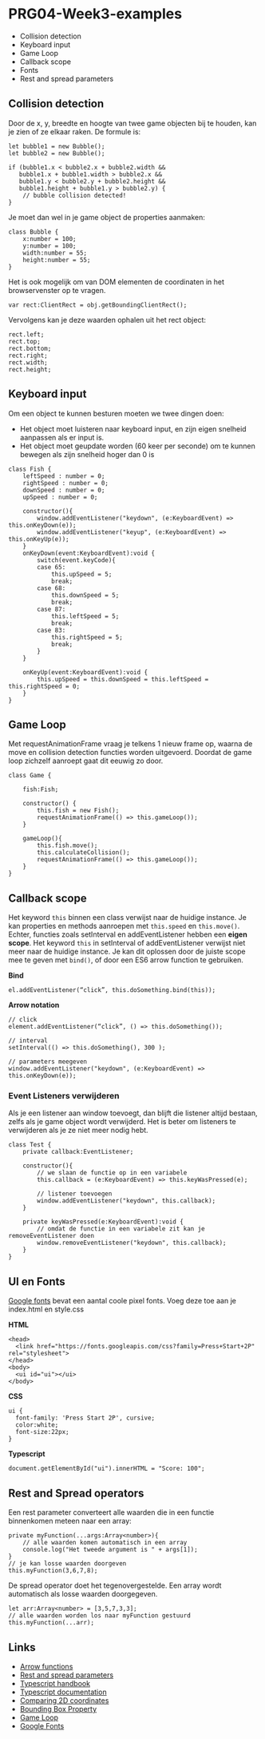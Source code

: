# PRG04-Week3-examples

- Collision detection
- Keyboard input
- Game Loop
- Callback scope
- Fonts
- Rest and spread parameters

## Collision detection

Door de x, y, breedte en hoogte van twee game objecten bij te houden, kan je zien of ze elkaar raken.
De formule is:

```
let bubble1 = new Bubble();
let bubble2 = new Bubble();

if (bubble1.x < bubble2.x + bubble2.width &&
   bubble1.x + bubble1.width > bubble2.x &&
   bubble1.y < bubble2.y + bubble2.height &&
   bubble1.height + bubble1.y > bubble2.y) {
    // bubble collision detected!
}
```
Je moet dan wel in je game object de properties aanmaken:
```
class Bubble {
    x:number = 100;
    y:number = 100;
    width:number = 55;
    height:number = 55;
}
```

Het is ook mogelijk om van DOM elementen de coordinaten in het browservenster op te vragen. 
```
var rect:ClientRect = obj.getBoundingClientRect();
```

Vervolgens kan je deze waarden ophalen uit het rect object:
```
rect.left;
rect.top;
rect.bottom;
rect.right;
rect.width;
rect.height;
```

## Keyboard input

Om een object te kunnen besturen moeten we twee dingen doen:
- Het object moet luisteren naar keyboard input, en zijn eigen snelheid aanpassen als er input is.
- Het object moet geupdate worden (60 keer per seconde) om te kunnen bewegen als zijn snelheid hoger dan 0 is

```
class Fish {
    leftSpeed : number = 0;
    rightSpeed : number = 0;
    downSpeed : number = 0;
    upSpeed : number = 0;

    constructor(){
        window.addEventListener("keydown", (e:KeyboardEvent) => this.onKeyDown(e));
        window.addEventListener("keyup", (e:KeyboardEvent) => this.onKeyUp(e));
    }
    onKeyDown(event:KeyboardEvent):void {
        switch(event.keyCode){
        case 65:
            this.upSpeed = 5;
            break;
        case 68:
            this.downSpeed = 5;
            break;
        case 87:
            this.leftSpeed = 5;
            break;
        case 83:
            this.rightSpeed = 5;
            break;
        }
    }
    
    onKeyUp(event:KeyboardEvent):void {
        this.upSpeed = this.downSpeed = this.leftSpeed = this.rightSpeed = 0;
    }
}
```

## Game Loop

Met requestAnimationFrame vraag je telkens 1 nieuw frame op, waarna de move en collision detection functies worden uitgevoerd. Doordat de game loop zichzelf aanroept gaat dit eeuwig zo door.

```
class Game {

    fish:Fish;

    constructor() {
        this.fish = new Fish();     
        requestAnimationFrame(() => this.gameLoop());
    }

    gameLoop(){
        this.fish.move();
        this.calculateCollision();
        requestAnimationFrame(() => this.gameLoop());
    }
}
```

## Callback scope

Het keyword `this` binnen een class verwijst naar de huidige instance. Je kan properties en methods aanroepen met `this.speed` en `this.move()`. Echter, functies zoals setInterval en addEventListener hebben een **eigen scope**. Het keyword `this` in setInterval of addEventListener verwijst niet meer naar de huidige instance. Je kan dit oplossen door de juiste scope mee te geven met `bind()`, of door een ES6 arrow function te gebruiken.

**Bind**
```
el.addEventListener(“click”, this.doSomething.bind(this));
```

**Arrow notation**
```
// click
element.addEventListener(“click”, () => this.doSomething());

// interval
setInterval(() => this.doSomething(), 300 );

// parameters meegeven
window.addEventListener("keydown", (e:KeyboardEvent) => this.onKeyDown(e));
```

### Event Listeners verwijderen

Als je een listener aan window toevoegt, dan blijft die listener altijd bestaan, zelfs als je game object wordt verwijderd.
Het is beter om listeners te verwijderen als je ze niet meer nodig hebt.

```
class Test {
    private callback:EventListener;

    constructor(){
        // we slaan de functie op in een variabele
        this.callback = (e:KeyboardEvent) => this.keyWasPressed(e);

        // listener toevoegen
        window.addEventListener("keydown", this.callback);
    }

    private keyWasPressed(e:KeyboardEvent):void {
        // omdat de functie in een variabele zit kan je removeEventListener doen
        window.removeEventListener("keydown", this.callback);
    }
}
```


## UI en Fonts
[Google fonts](https://fonts.google.com/?selection.family=Press+Start+2P) bevat een aantal coole pixel fonts. Voeg deze toe aan je index.html en style.css

**HTML**
```
<head>
  <link href="https://fonts.googleapis.com/css?family=Press+Start+2P" rel="stylesheet">
</head>
<body>
  <ui id="ui"></ui>
</body>
```
**CSS**
```
ui {
  font-family: 'Press Start 2P', cursive;
  color:white;
  font-size:22px;
}
```
**Typescript**
```
document.getElementById("ui").innerHTML = "Score: 100";
```

## Rest and Spread operators

Een rest parameter converteert alle waarden die in een functie binnenkomen meteen naar een array:
```
private myFunction(...args:Array<number>){
    // alle waarden komen automatisch in een array
    console.log("Het tweede argument is " + args[1]);
}
// je kan losse waarden doorgeven
this.myFunction(3,6,7,8);
```

De spread operator doet het tegenovergestelde. Een array wordt automatisch als losse waarden doorgegeven.
```
let arr:Array<number> = [3,5,7,3,3];
// alle waarden worden los naar myFunction gestuurd
this.myFunction(...arr);
```

## Links

- [Arrow functions](https://developer.mozilla.org/en/docs/Web/JavaScript/Reference/Functions/Arrow_functions)
- [Rest and spread parameters](https://rainsoft.io/how-three-dots-changed-javascript/)
- [Typescript handbook](https://basarat.gitbooks.io/typescript/content/docs/getting-started.html)
- [Typescript documentation](https://www.typescriptlang.org/docs/tutorial.html)
- [Comparing 2D coordinates](https://developer.mozilla.org/en-US/docs/Games/Techniques/2D_collision_detection)
- [Bounding Box Property](https://developer.mozilla.org/en/docs/Web/API/Element/getBoundingClientRect)
- [Game Loop](https://developer.mozilla.org/en-US/docs/Web/API/window/requestAnimationFrame)
- [Google Fonts](https://fonts.google.com/?selection.family=Press+Start+2P)
